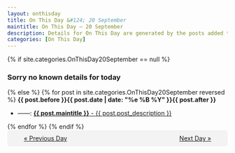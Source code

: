 ```yaml
---
layout: onthisday
title: On This Day &#124; 20 September
maintitle: On This Day — 20 September
description: Details for On This Day are generated by the posts added to the website so the content is subject to changes/updates over time.
categories: [On This Day]
---
```


{% if site.categories.OnThisDay20September == null %}
<h3>Sorry no known details for today</h3>
{% else %}
{% for post in site.categories.OnThisDay20September reversed %}
<strong>{{ post.before }}{{ post.date | date: "%e %B %Y" }}{{ post.after }}</strong>
<ul>
<li> ——: <a class="{{ post.class }}" href="{{ post.url }}"><strong>{{ post.maintitle }}</strong> - {{ post.post_description }}</a></li>
</ul>
{% endfor %}
{% endif %}

<div style="background-color: #f3f3f3; padding: 10px; border-radius: 5px; text-align: center; display: flex; justify-content: space-evenly;">
<a href="/onthisday/09/09-19">« Previous Day</a>
<span style="visibility:hidden;">[ Visit Leap Year February 29 ]</span>
<a href="/onthisday/09/09-21">Next Day »</a>
</div>
